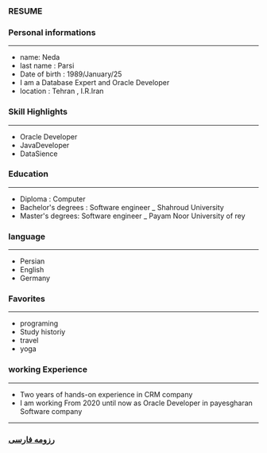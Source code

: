 
### RESUME


### Personal informations

---
+ name: Neda
+ last name : Parsi
+ Date of birth : 1989/January/25
+ I am a Database Expert and Oracle Developer
+ location : Tehran , I.R.Iran


### Skill Highlights

---
+ Oracle Developer  
+ JavaDeveloper
+ DataSience

### Education

---
+ Diploma : Computer
+ Bachelor's degrees : Software engineer
_ Shahroud University 
+ Master's degrees: Software engineer
_ Payam Noor University of rey

### language

---
+ Persian
+ English
+ Germany

### Favorites

---
+ programing
+ Study historiy
+ travel 
+ yoga

### working Experience

---
+ Two years of hands-on experience in CRM company
+ I am working From 2020 until now as Oracle Developer in  payesgharan Software company




--- 
### [رزومه فارسی](resume-fa.md)
